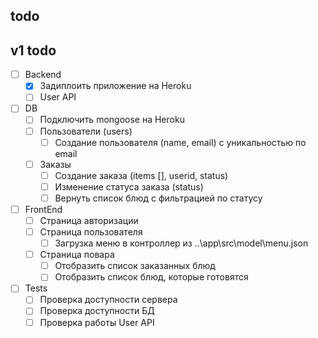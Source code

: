 ## todo

## v1 todo
- [ ] Backend
    - [x] Задиплоить приложение на Heroku
    - [ ] User API
- [ ] DB
	- [ ] Подключить mongoose на Heroku
	- [ ] Пользователи (users)
	    - [ ] Создание пользователя (name, email) с уникальностью по email
	- [ ] Заказы
		- [ ] Создание заказа (items [], userid, status)
		- [ ] Изменение статуса заказа (status)
		- [ ] Вернуть список блюд с фильтрацией по статусу
- [ ] FrontEnd
	- [ ] Страница авторизации
	- [ ] Страница пользователя
		- [ ] Загрузка меню в контроллер из ..\app\src\model\menu.json
	- [ ] Страница повара
		- [ ] Отобразить список заказанных блюд
		- [ ] Отобразить список блюд, которые готовятся
- [ ] Tests
	- [ ] Проверка доступности сервера
	- [ ] Проверка доступности БД
	- [ ] Проверка работы User API

